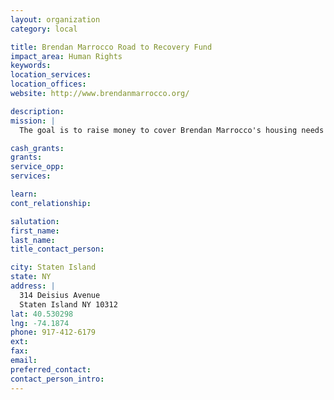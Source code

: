 ```yaml
---
layout: organization
category: local

title: Brendan Marrocco Road to Recovery Fund
impact_area: Human Rights
keywords: 
location_services: 
location_offices: 
website: http://www.brendanmarrocco.org/‎

description: 
mission: |
  The goal is to raise money to cover Brendan Marrocco's housing needs when the severely injured soldier - who lost both arms and legs as a result of a roadside bomb attack on Easter Sunday 2009 - is discharged from Walter Reed.

cash_grants: 
grants: 
service_opp: 
services: 

learn: 
cont_relationship: 

salutation: 
first_name: 
last_name: 
title_contact_person: 

city: Staten Island
state: NY
address: |
  314 Deisius Avenue     
  Staten Island NY 10312
lat: 40.530298
lng: -74.1874
phone: 917-412-6179
ext: 
fax: 
email: 
preferred_contact: 
contact_person_intro: 
---
```

